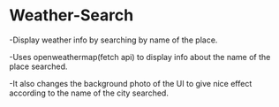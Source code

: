 # Weather-Search
  
  -Display weather info by searching by name of the place.
  
  
  -Uses openweathermap(fetch api) to display info about the name of the place searched.
  
  
  -It also changes the background photo of the UI to give nice effect according to the name of the city searched.
